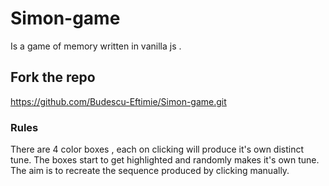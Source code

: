 # Simon-game

Is a game of memory written in vanilla js .

## Fork the repo

https://github.com/Budescu-Eftimie/Simon-game.git

### Rules

There are 4 color boxes , each on clicking will produce it's own distinct tune. The boxes start to get highlighted and randomly makes it's own tune. The aim is to recreate the sequence produced by clicking manually.
